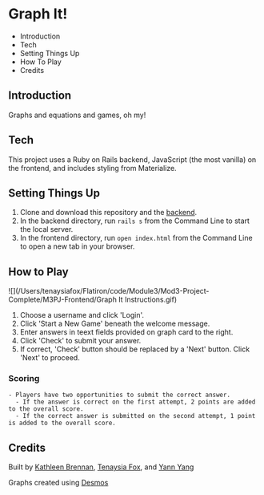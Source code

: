 # Graph It!

- Introduction
- Tech
- Setting Things Up
- How To Play
- Credits

## Introduction

Graphs and equations and games, oh my! 

## Tech

This project uses a Ruby on Rails backend, JavaScript (the most vanilla) on the frontend, and includes styling from Materialize. 

## Setting Things Up

1. Clone and download this repository and the [backend](https://github.com/foxten/Mod-3-Project-Backend). 
2. In the backend directory, run `rails s` from the Command Line to start the local server. 
3. In the frontend directory, run `open index.html` from the Command Line to open a new tab in your browser. 

## How to Play

![](/Users/tenaysiafox/Flatiron/code/Module3/Mod3-Project-Complete/M3PJ-Frontend/Graph It Instructions.gif)

1. Choose a username and click 'Login'.
2. Click 'Start a New Game' beneath the welcome message.
3. Enter answers in teext fields provided on graph card to the right. 
4. Click 'Check' to submit your answer.
5. If correct, 'Check' button should be replaced by a 'Next' button. Click 'Next' to proceed.

### Scoring
    - Players have two opportunities to submit the correct answer. 
      - If the answer is correct on the first attempt, 2 points are added to the overall score.
      - If the correct answer is submitted on the second attempt, 1 point is added to the overall score. 

## Credits

Built by [Kathleen Brennan](https://github.com/brennank14), [Tenaysia Fox](https://github.com/foxten), and [Yann Yang](https://github.com/Yann233)

Graphs created using [Desmos](http://desmos.com)